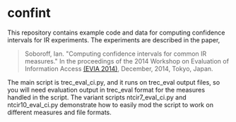 confint
=======

This repository contains example code and data for computing confidence intervals for IR experiments.  The experiments
are described in the paper,

> Soboroff, Ian. "Computing confidence intervals for common IR measures." In the proceedings of the 2014 Workshop on Evaluation
> of Information Access [(EVIA 2014)](http://research.nii.ac.jp/ntcir/evia2014/), December, 2014, Tokyo, Japan.

The main script is trec_eval_ci.py, and it runs on trec_eval output files, so you will need evaluation output in 
trec_eval format for the measures handled in the script.  The variant scripts ntcir7_eval_ci.py and ntcir10_eval_ci.py
demonstrate how to easily mod the script to work on different measures and file formats.

